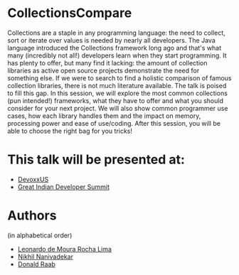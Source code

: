# CollectionsCompare
Collections are a staple in any programming language: the need to collect, sort or iterate over values is needed by nearly all developers. The Java language introduced the Collections framework long ago and that's what many (incredibly not all!) developers learn when they start programming. It has plenty to offer, but many find it lacking: the amount of collection libraries as active open source projects demonstrate the need for something else. If we were to search to find a holistic comparison of famous collection libraries, there is not much literature available. The talk is poised to fill this gap. In this session, we will explore the most common collections (pun intended!) frameworks, what they have to offer and what you should consider for your next project. We will also show common programmer use cases, how each library handles them and the impact on memory, processing power and ease of use/coding. After this session, you will be able to choose the right bag for you tricks!

# This talk will be presented at:
* [DevoxxUS](http://cfp.devoxx.us/2017/talk/PEV-2089/Collections.compare(JDK,_Eclipse,_Guava,_Apache...);)
* [Great Indian Developer Summit](http://www.developermarch.com/developersummit/session.html?insert=Nikhil)

# Authors
(in alphabetical order)
* [Leonardo de Moura Rocha Lima](http://cfp.devoxx.us/2017/speaker/leonardo_de_moura_rocha_lima)
* [Nikhil Nanivadekar](http://cfp.devoxx.us/2017/speaker/nikhil_nanivadekar)
* [Donald Raab](http://cfp.devoxx.us/2017/speaker/donald_raab)
